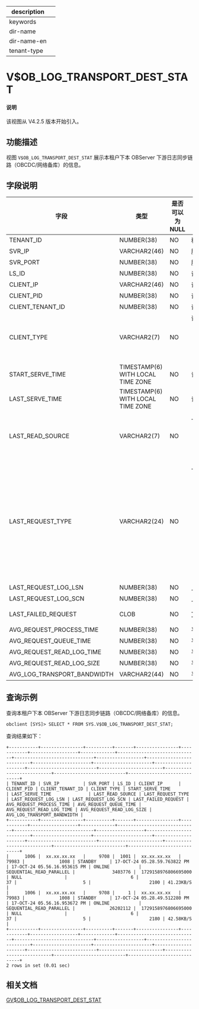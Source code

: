 |description||
|---|---|
|keywords||
|dir-name||
|dir-name-en||
|tenant-type||

# V$OB_LOG_TRANSPORT_DEST_STAT

<main id="notice" type='explain'>
  <h4>说明</h4>
  <p>该视图从 V4.2.5 版本开始引入。</p>
</main>

## 功能描述

视图 `V$OB_LOG_TRANSPORT_DEST_STAT` 展示本租户下本 OBServer 下游日志同步链路（OBCDC/网络备库）的信息。

## 字段说明

| **字段** | **类型** | **是否可以为 NULL** | **描述** |
| -------- | -------- | ------------------ | -------- |
| TENANT_ID                   | NUMBER(38)                        | NO   | 租户 ID     |
| SVR_IP                      | VARCHAR2(46)                      | NO   | 服务端 IP     |
| SVR_PORT                    | NUMBER(38)                        | NO   | 服务端 RPC_PORT     |
| LS_ID                       | NUMBER(38)                        | NO   | 请求的日志流 ID     |
| CLIENT_IP                   | VARCHAR2(46)                      | NO   | 请求端的进程所在机器的 IP     |
| CLIENT_PID                  | NUMBER(38)                        | NO   | 请求端的进程 ID     |
| CLIENT_TENANT_ID            | NUMBER(38)                        | NO   | 请求端的租户 ID     |
| CLIENT_TYPE                 | VARCHAR2(7)                       | NO   | 请求端的类型：<ul><li>STANDBY：网络备库 </li><li>CDC：OBCDC </li><li>UNKNOWN：未知客户端类型 </li></ul>    |
| START_SERVE_TIME            | TIMESTAMP(6) WITH LOCAL TIME ZONE | NO   | 记录创建时间     |
| LAST_SERVE_TIME             | TIMESTAMP(6) WITH LOCAL TIME ZONE | NO   | 记录修改时间     |
| LAST_READ_SOURCE            | VARCHAR2(7)          | NO   | 上次处理请求时日志的读取来源：<ul><li>ONLINE：在线日志 </li><li>ARCHIVE：归档日志 </li><li>UNKNOWN：未知来源 </li></ul>     |
| LAST_REQUEST_TYPE           | VARCHAR2(24)         | NO   | 上次请求的 RPC 类型：<ul><li>0：SEQUENTIAL_READ_SERIAL，表示使用串行日志传输协议来顺序读日志 </li><li>1：SEQUENTIAL_READ_PARALLEL，表示使用并行日志传输协议来顺序读日志 </li><li>2：SCATTERED_READ，表示上次请求是读取离散的日志 </li><li>其他值：表示未知 RPC 类型 </li></ul>     |
| LAST_REQUEST_LOG_LSN        | NUMBER(38)                        | NO   | 上次请求的日志的 LSN     |
| LAST_REQUEST_LOG_SCN        | NUMBER(38)                        | NO   | 上次请求的日志的 SCN     |
| LAST_FAILED_REQUEST         | CLOB                              | NO   | 上次失败的 RPC 信息，发送时间/ TRACE_ID /错误码等    |
| AVG_REQUEST_PROCESS_TIME    | NUMBER(38)                        | NO   | 平均 RPC 处理耗时     |
| AVG_REQUEST_QUEUE_TIME      | NUMBER(38)                        | NO   | 平均 RPC 排队耗时     |
| AVG_REQUEST_READ_LOG_TIME   | NUMBER(38)                        | NO   | 平均 RPC 读日志耗时     |
| AVG_REQUEST_READ_LOG_SIZE   | NUMBER(38)                        | NO   | 平均 RPC 读日志大小     |
| AVG_LOG_TRANSPORT_BANDWIDTH | VARCHAR2(44)                      | NO   | 平均日志传输带宽     |

## 查询示例

查询本租户下本 OBServer 下游日志同步链路（OBCDC/网络备库）的信息。

```shell
obclient [SYS]> SELECT * FROM SYS.V$OB_LOG_TRANSPORT_DEST_STAT;
```

查询结果如下：

```shell
+-----------+----------------+----------+-------+----------------+------------+------------------+-------------+------------------------------+------------------------------+------------------+--------------------------+----------------------+----------------------+---------------------+--------------------------+------------------------+---------------------------+---------------------------+-----------------------------+
| TENANT_ID | SVR_IP         | SVR_PORT | LS_ID | CLIENT_IP      | CLIENT_PID | CLIENT_TENANT_ID | CLIENT_TYPE | START_SERVE_TIME             | LAST_SERVE_TIME              | LAST_READ_SOURCE | LAST_REQUEST_TYPE        | LAST_REQUEST_LOG_LSN | LAST_REQUEST_LOG_SCN | LAST_FAILED_REQUEST | AVG_REQUEST_PROCESS_TIME | AVG_REQUEST_QUEUE_TIME | AVG_REQUEST_READ_LOG_TIME | AVG_REQUEST_READ_LOG_SIZE | AVG_LOG_TRANSPORT_BANDWIDTH |
+-----------+----------------+----------+-------+----------------+------------+------------------+-------------+------------------------------+------------------------------+------------------+--------------------------+----------------------+----------------------+---------------------+--------------------------+------------------------+---------------------------+---------------------------+-----------------------------+
|      1006 |  xx.xx.xx.xx   |     9708 |  1001 |  xx.xx.xx.xx   |      79983 |             1008 | STANDBY     | 17-OCT-24 05.28.59.763822 PM | 17-OCT-24 05.56.16.953615 PM | ONLINE           | SEQUENTIAL_READ_PARALLEL |              3403776 |  1729158976806695000 | NULL                |                        6 |                     37 |                         5 |                      2100 | 41.23KB/S                   |
|      1006 |  xx.xx.xx.xx   |     9708 |     1 |  xx.xx.xx.xx   |      79983 |             1008 | STANDBY     | 17-OCT-24 05.28.49.512280 PM | 17-OCT-24 05.56.16.953672 PM | ONLINE           | SEQUENTIAL_READ_PARALLEL |             26202112 |  1729158976806695000 | NULL                |                        6 |                     37 |                         5 |                      2180 | 42.58KB/S                   |
+-----------+----------------+----------+-------+----------------+------------+------------------+-------------+------------------------------+------------------------------+------------------+--------------------------+----------------------+----------------------+---------------------+--------------------------+------------------------+---------------------------+---------------------------+-----------------------------+
2 rows in set (0.01 sec)
```

## 相关文档

[GV$OB_LOG_TRANSPORT_DEST_STAT](1950.gv-ob_log_transport_dest_stat-of-oracle-mode.md)
